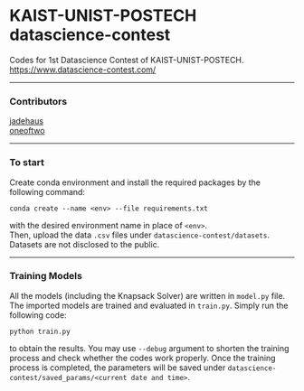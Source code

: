 # KAIST-UNIST-POSTECH datascience-contest
Codes for 1st Datascience Contest of KAIST-UNIST-POSTECH.  
https://www.datascience-contest.com/

---
### Contributors  
[jadehaus](https://github.com/jadehaus)  
[oneoftwo](https://github.com/oneoftwo)

---
### To start   
Create conda environment and install the required packages by the following command:   
```
conda create --name <env> --file requirements.txt
```
with the desired environment name in place of `<env>`.   
Then, upload the data `.csv` files under `datascience-contest/datasets`. Datasets are not disclosed to the public.   

---
### Training Models   
All the models (including the Knapsack Solver) are written in `model.py` file. The imported models are trained and evaluated in `train.py`. Simply run the following code:   
```
python train.py
```   
to obtain the results. You may use `--debug` argument to shorten the training process and check whether the codes work properly. Once the training process is completed, the parameters will be saved under `datascience-contest/saved_params/<current date and time>`. 
